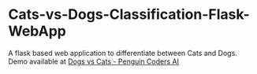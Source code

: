 # Cats-vs-Dogs-Classification-Flask-WebApp
A flask based web application to differentiate between Cats and Dogs.
Demo available at [Dogs vs Cats - Penguin Coders AI](https://www.dogsvscats.ml)
